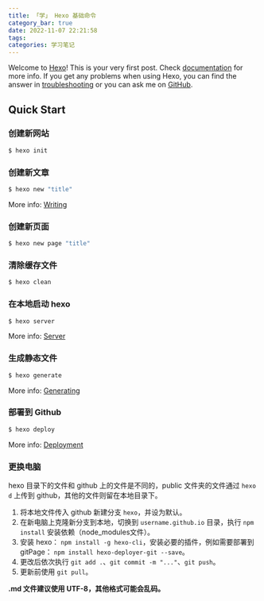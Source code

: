 ```yaml
---
title: 「学」 Hexo 基础命令
category_bar: true
date: 2022-11-07 22:21:58
tags:
categories: 学习笔记
---
```


Welcome to [Hexo](https://hexo.io/)! This is your very first post. Check [documentation](https://hexo.io/docs/) for more info. If you get any problems when using Hexo, you can find the answer in [troubleshooting](https://hexo.io/docs/troubleshooting.html) or you can ask me on [GitHub](https://github.com/hexojs/hexo/issues).

## Quick Start

### 创建新网站

``` bash
$ hexo init
```

### 创建新文章

``` bash
$ hexo new "title"
```

More info: [Writing](https://hexo.io/docs/writing.html)

### 创建新页面

``` bash
$ hexo new page "title"
```

### 清除缓存文件

``` bash
$ hexo clean
```

### 在本地启动 hexo

``` bash
$ hexo server
```

More info: [Server](https://hexo.io/docs/server.html)

### 生成静态文件

``` bash
$ hexo generate
```

More info: [Generating](https://hexo.io/docs/generating.html)

### 部署到 Github

``` bash
$ hexo deploy
```

More info: [Deployment](https://hexo.io/docs/one-command-deployment.html)

### 更换电脑

hexo 目录下的文件和 github 上的文件是不同的，public 文件夹的文件通过 `hexo d` 上传到 github，其他的文件则留在本地目录下。

1. 将本地文件传入 github 新建分支 `hexo`，并设为默认。
2. 在新电脑上克隆新分支到本地，切换到 `username.github.io` 目录，执行 `npm install` 安装依赖（node_modules文件）。
3. 安装 hexo： `npm install -g hexo-cli`，安装必要的插件，例如需要部署到 gitPage： `npm install hexo-deployer-git --save`。
4. 更改后依次执行 `git add .`、`git commit -m "..."`、`git push`。
5. 更新前使用 `git pull`。

**.md 文件建议使用 UTF-8，其他格式可能会乱码。**
